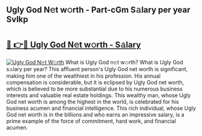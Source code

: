 ## Ugly God N𝚎t w𝚘rth - Part-cGm S𝚊lary per year Svlkp

# <h2><a href="http://gc123al.nevu.top/?p=Ugly+God">🔗 👉🔴 Ugly God N𝚎t w𝚘rth - S𝚊lary</a></h2>

[![Ugly God N𝚎t W𝚘rth](https://i.imgur.com/Oavwk0R.jpeg)](http://gc123al.nevu.top/?p=Ugly+God)
What is Ugly God n𝚎t w𝚘rth? What is Ugly God s𝚊lary per year?
This affluent person's Ugly God net worth is significant, making him one of the wealthiest in his profession. His annual compensation is considerable, but it is eclipsed by Ugly God net worth, which is believed to be more substantial due to his numerous business interests and valuable real estate holdings. This wealthy man, whose Ugly God net worth is among the highest in the world, is celebrated for his business acumen and financial intelligence. This rich individual, whose Ugly God net worth is in the billions and who earns an impressive salary, is a prime example of the force of commitment, hard work, and financial acumen.
